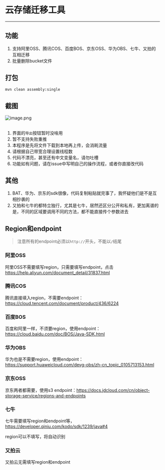 # 云存储迁移工具
---

## 功能
1. 支持阿里OSS、腾讯COS、百度BOS、京东OSS、华为OBS、七牛、又拍的互相迁移
2. 批量删除bucket文件

## 打包
```bash
mvn clean assembly:single
```

## 截图
![image.png](https://b1.loli.io/images/e0gox.png)

## 
1. 界面的`导出`按钮暂时没啥用
2. 暂不支持失败重推
3. 本程序是先将文件下载到本地再上传，会消耗流量
4. 请根据自己带宽合理设置线程数
5. 代码不漂亮，甚至还有中文变量名，请勿吐槽
6. 功能如有问题，请在issue中写明自己的操作流程，或者你直接改代码

## 其他
1. BAT、华为、京东的sdk很像，代码复制粘贴就完事了，我怀疑他们是不是互相抄袭的
2. 又拍和七牛的都特立独行，尤其是七牛，居然还区分公开和私有，更加离谱的是，不同的区域要调用不同的方法，都不能直接传个参数进去


## Region和endpoint

> 注意所有的endpoint必须以`http://`开头，不能以`/`结尾


### 阿里OSS
阿里OSS不需要填写region，只需要填写endpoint，点击 https://help.aliyun.com/document_detail/31837.html

### 腾讯COS
腾讯直接填入region，不需要endpoint： https://cloud.tencent.com/document/product/436/6224

### 百度BOS
百度和阿里一样，不须要region，使用endpoint： https://cloud.baidu.com/doc/BOS/Java-SDK.html

### 华为OBS
华为也是不需要region，使用endpoint： https://support.huaweicloud.com/devg-obs/zh-cn_topic_0105713153.html 

### 京东OSS
京东两者都需要，使用s3 endpoint：https://docs.jdcloud.com/cn/object-storage-service/regions-and-endpoints

### 七牛
七牛需要填写region和endpoint等，https://developer.qiniu.com/kodo/sdk/1239/java#4

region可以不填写，将自动识别

### 又拍云
又拍云无需填写region和endpoint

